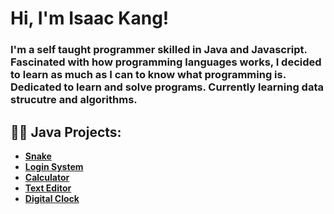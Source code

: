 <h1>Hi, I'm Isaac Kang! </h1>
<h3>I'm a self taught programmer skilled in Java and Javascript. Fascinated with how programming languages works, I decided to learn as much as I can to know what
programming is. Dedicated to learn and solve programs. Currently learning data strucutre and algorithms. </h3>

<h2>👨‍💻 Java Projects:</h2>

- <b>[Snake](https://github.com/ikang10/ikang10/new/main)</b>
- <b>[Login System](https://github.com/ikang10/Login-System)</b>
- <b>[Calculator](https://github.com/ikang10/Calculator)</b>
- <b>[Text Editor](https://github.com/ikang10/Text-Editor)</b>
- <b>[Digital Clock](https://github.com/ikang10/Digital-Clock)</b>
